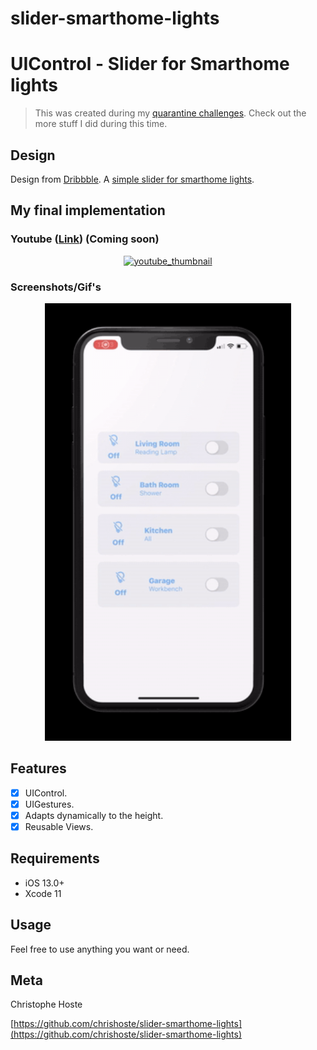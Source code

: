 # slider-smarthome-lights
# UIControl - Slider for Smarthome lights

> This was created during my [quarantine challenges](https://github.com/chrishoste/quarantine-challenge). Check out the more stuff I did during this time.

## Design
Design from [Dribbble](https://www.dribbble.com/). A [simple slider for smarthome lights](https://dribbble.com/shots/10074401-Smarthome). 

## My final implementation

### Youtube ([Link](https://youtu.be/xXa8CetKSSM)) (Coming soon)
<p align="center">
  <a href="https://youtu.be/xXa8CetKSSM">
    <img alt="youtube_thumbnail" src="https://img.youtube.com/vi/xXa8CetKSSM/0.jpg" width="300" />
  </a>
</p>

### Screenshots/Gif's

<p align="center">
  <img height="700" src="https://github.com/chrishoste/slider-smarthome-lights/blob/master/img/capture.gif">
</p>

## Features

- [x] UIControl.
- [x] UIGestures.
- [x] Adapts dynamically to the height.
- [x] Reusable Views.

## Requirements

- iOS 13.0+
- Xcode 11

## Usage

Feel free to use anything you want or need.

## Meta

Christophe Hoste

[https://github.com/chrishoste/slider-smarthome-lights](https://github.com/chrishoste/slider-smarthome-lights)
